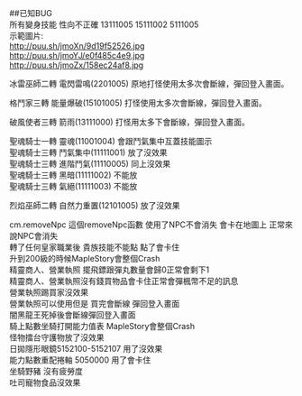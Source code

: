 ##已知BUG   
所有變身技能 性向不正確 13111005 15111002 5111005  
示範圖片:  
http://puu.sh/jmoXn/9d19f52526.jpg  
http://puu.sh/jmoYJ/e0f485c4e9.jpg  
http://puu.sh/jmoZx/158ec24af8.jpg  


冰雷巫師二轉 電閃雷鳴(2201005) 原地打怪使用太多次會斷線，彈回登入畫面。  

格鬥家三轉 能量爆破(15101005) 打怪使用太多次會斷線，彈回登入畫面。  

破風使者三轉 箭雨(13111000) 打怪用太多下會斷線，彈回登入畫面。  

聖魂騎士一轉 靈魂(11001004) 會跟鬥氣集中互蓋技能圖示  
聖魂騎士三轉 鬥氣集中(11111001) 放了沒效果  
聖魂騎士三轉 進階鬥氣(11110005) 同上沒效果  
聖魂騎士三轉 黑暗(11111002) 不能放  
聖魂騎士三轉 氣絕(11111003) 不能放  

烈焰巫師二轉 自然力重置(12101005) 放了沒效果  

cm.removeNpc 這個removeNpc函數 使用了NPC不會消失 會卡在地圖上 正常來說NPC會消失  
轉了任何皇家職業後 貴族技能不能點 點了會卡住  
升到200級的時候MapleStory會整個Crash  
精靈商人、營業執照 擺飛鏢跟彈丸數量會歸0正常會剩下1  
精靈商人、營業執照沒有錢買物品會卡住正常會彈楓幣不足的訊息  
營業執照踢買家沒效果  
營業執照可以使用但是 買完會斷線 彈回登入畫面  
闇黑龍王死掉後會斷線彈回登入畫面  
騎上點數坐騎打開能力值表 MapleStory會整個Crash  
怪物擂台守護物放了沒效果  
日拋隱形眼鏡5152100-5152107 用了沒效果  
能力點數重配捲軸 5050000 用了會卡住  
坐騎野豬 沒有疲勞度  
吐司寵物食品沒效果  